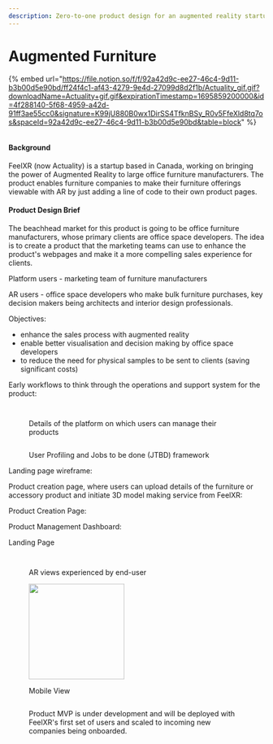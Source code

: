 ```yaml
---
description: Zero-to-one product design for an augmented reality startup based in Canada
---
```


# Augmented Furniture

{% embed url="https://file.notion.so/f/f/92a42d9c-ee27-46c4-9d11-b3b00d5e90bd/ff24f4c1-af43-4279-9e4d-27099d8d2f1b/Actuality_gif.gif?downloadName=Actuality+gif.gif&expirationTimestamp=1695859200000&id=4f288140-5f68-4959-a42d-91ff3ae55cc0&signature=K99jU880B0wx1DirSS4TfknBSy_R0v5FfeXld8tq7os&spaceId=92a42d9c-ee27-46c4-9d11-b3b00d5e90bd&table=block" %}

<figure><img src="../../.gitbook/assets/image (23).png" alt=""><figcaption></figcaption></figure>

#### Background

FeelXR (now Actuality) is a startup based in Canada, working on bringing the power of Augmented Reality to large office furniture manufacturers. The product enables furniture companies to make their furniture offerings viewable with AR by just adding a line of code to their own product pages.

#### Product Design Brief

The beachhead market for this product is going to be office furniture manufacturers, whose primary clients are office space developers. The idea is to create a product that the marketing teams can use to enhance the product's webpages and make it a more compelling sales experience for clients.

Platform users - marketing team of furniture manufacturers

AR users - office space developers who make bulk furniture purchases, key decision makers being architects and interior design professionals.

Objectives:

* enhance the sales process with augmented reality
* enable better visualisation and decision making by office space developers
* to reduce the need for physical samples to be sent to clients (saving significant costs)

Early workflows to think through the operations and support system for the product:

<figure><img src="../../.gitbook/assets/image (3) (1).png" alt=""><figcaption></figcaption></figure>

<figure><img src="../../.gitbook/assets/image (4) (1).png" alt=""><figcaption><p>Details of the platform on which users can manage their products</p></figcaption></figure>

<figure><img src="../../.gitbook/assets/image (5) (1).png" alt=""><figcaption><p>User Profiling and Jobs to be done (JTBD) framework</p></figcaption></figure>

Landing page wireframe:<img src="../../.gitbook/assets/image (6) (1).png" alt="" data-size="line">

Product creation page, where users can upload details of the furniture or accessory product and initiate 3D model making service from FeelXR: <img src="../../.gitbook/assets/image (7) (1).png" alt="" data-size="line">

Product Creation Page: <img src="../../.gitbook/assets/image (8) (1).png" alt="" data-size="line">

Product Management Dashboard: <img src="../../.gitbook/assets/image (13) (1).png" alt="" data-size="line">





Landing Page

<figure><img src="../../.gitbook/assets/image (9) (1).png" alt=""><figcaption></figcaption></figure>



<figure><img src="../../.gitbook/assets/image (10) (1).png" alt=""><figcaption><p>AR views experienced by end-user</p></figcaption></figure>

<figure><img src="../../.gitbook/assets/image (11) (1).png" alt="" width="188"><figcaption><p>Mobile View</p></figcaption></figure>

<figure><img src="../../.gitbook/assets/image (12) (1).png" alt=""><figcaption><p>Product MVP is under development and will be deployed with FeelXR's first set of users and scaled to incoming new companies being onboarded.</p></figcaption></figure>
